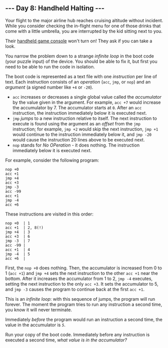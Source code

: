 ## --- Day 8: Handheld Halting ---

Your flight to the major airline hub reaches cruising altitude without incident. While you consider checking the in-flight menu for one of those drinks that come with a little umbrella, you are interrupted by the kid sitting next to you.


Their [handheld game console](https://en.wikipedia.org/wiki/Handheld_game_console) won't turn on! They ask if you can take a look.


You narrow the problem down to a strange *infinite loop* in the boot code (your puzzle input) of the device. You should be able to fix it, but first you need to be able to run the code in isolation.


The boot code is represented as a text file with one *instruction* per line of text. Each instruction consists of an *operation* (`acc`, `jmp`, or `nop`) and an *argument* (a signed number like `+4` or `-20`).


* `acc` increases or decreases a single global value called the *accumulator* by the value given in the argument. For example, `acc +7` would increase the accumulator by 7. The accumulator starts at `0`. After an `acc` instruction, the instruction immediately below it is executed next.
* `jmp` *jumps* to a new instruction relative to itself. The next instruction to execute is found using the argument as an *offset* from the `jmp` instruction; for example, `jmp +2` would skip the next instruction, `jmp +1` would continue to the instruction immediately below it, and `jmp -20` would cause the instruction 20 lines above to be executed next.
* `nop` stands for *No OPeration* - it does nothing. The instruction immediately below it is executed next.


For example, consider the following program:



```
nop +0
acc +1
jmp +4
acc +3
jmp -3
acc -99
acc +1
jmp -4
acc +6

```

These instructions are visited in this order:



```
nop +0  | 1
acc +1  | 2, 8(!)
jmp +4  | 3
acc +3  | 6
jmp -3  | 7
acc -99 |
acc +1  | 4
jmp -4  | 5
acc +6  |

```

First, the `nop +0` does nothing. Then, the accumulator is increased from 0 to 1 (`acc +1`) and `jmp +4` sets the next instruction to the other `acc +1` near the bottom. After it increases the accumulator from 1 to 2, `jmp -4` executes, setting the next instruction to the only `acc +3`. It sets the accumulator to 5, and `jmp -3` causes the program to continue back at the first `acc +1`.


This is an *infinite loop*: with this sequence of jumps, the program will run forever. The moment the program tries to run any instruction a second time, you know it will never terminate.


Immediately *before* the program would run an instruction a second time, the value in the accumulator is *`5`*.


Run your copy of the boot code. Immediately before any instruction is executed a second time, *what value is in the accumulator?*


